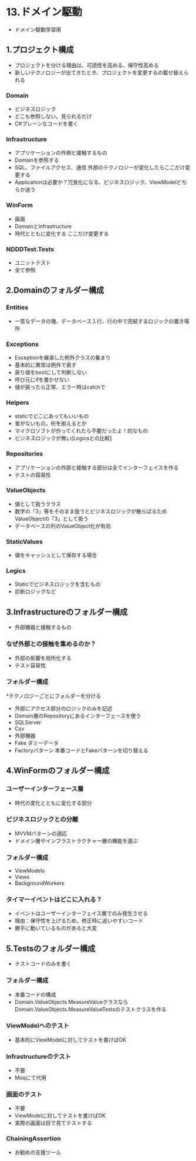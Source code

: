 # 13.ドメイン駆動
* ドメイン駆動学習用

## 1.プロジェクト構成
* プロジェクトを分ける理由は、可読性を高める、保守性高める
* 新しいテクノロジーが出てきたとき、プロジェクトを変更するの載せ替えられる

### Domain
* ビジネスロジック
* どこも参照しない。見られるだけ
* C#プレーンなコードを書く


### Infrastructure
* アプリケーションの外側と接触するもの
* Domainを参照する
* SQL、ファイルアクセス、通信 外部のテクノロジーが変化したらここだけ変更する
* Applicationは必要か？冗長化になる、ビジネスロジック、ViewModelどちらか迷う


### WinForm
* 画面
* DomainとInfrastructure
* 時代とともに変化する ここだけ変更する


### NDDDTest.Tests
* ユニットテスト
* 全て参照


## 2.Domainのフォルダー構成

### Entities
* 一意なデータの塊、データベース１行、行の中で完結するロジックの置き場所


### Exceptions
* Exceptionを継承した例外クラスの集まり
* 基本的に異常は例外で表す
* 戻り値をboolにして判断しない
* 呼び元にifを書かせない
* 値が戻ったら正常、エラー時はcatchで


### Helpers
* staticでどこにあってもいいもの
* 害がないもの。桁を揃えるとか
* マイクロソフトが作ってくれたら不要だったよ！的なもの
* ビジネスロジックが無い[Logicsとの比較]
　

### Repositories
* アプリケーションの外部と接触する部分は全てインターフェイスを作る
* テストの容易性


### ValueObjects
* 値として扱うクラス
* 数字の「3」等をそのまま扱うとビジネスロジックが散らばるためValueObjectの「3」として扱う
* データベースの列のValueObject化が有効


### StaticValues
* 値をキャッシュとして保存する場合


### Logics
* Staticでビジネスロジックを含むもの
* 診断ロジックなど


## 3.Infrastructureのフォルダー構成

* 外部機器と接触するもの

### なぜ外部との接触を集めるのか？

* 外部の影響を局所化する
* テスト容易性

### フォルダー構成

*テクノロジーごとにフォルダーを分ける
* 外部にアクセス部分のロジックのみを記述
* Domain層のRepositoryにあるインターフェースを使う
* SQLServer
* Csv
* 外部機器
* Fake ダミーデータ
* Factoryパターン 本番コードとFakeパターンを切り替える


## 4.WinFormのフォルダー構成

### ユーザーインターフェース層

* 時代の変化とともに変化する部分

### ビジネスロジックとの分離

* MVVMパターンの適応
* ドメイン層やインフラストラクチャー層の機能を選ぶ

### フォルダー構成

* ViewModels
* Views
* BackgroundWorkers


### タイマーイベントはどこに入れる？

* イベントはユーザーインターフェイス層でのみ発生させる
* 理由：保守性を上げるため。修正時に追いやすいコード
* 勝手に動いているものがあると大変


## 5.Testsのフォルダー構成
* テストコードのみを書く

### フォルダー構成
* 本番コードの構成
* Domain.ValueObjects.MeasureValueクラスなら
  Domain.ValueObjects.MeasureValueTestsのテストクラスを作る
 

### ViewModelへのテスト
* 基本的にViewModelに対してテストを書けばOK

### Infrastructureのテスト
* 不要
* Moqにて代用

### 画面のテスト
* 不要
* ViewModelに対してテストを書けばOK
* 実際の画面は目で見てテストする

### ChainingAssertion
* お勧めの支援ツール





